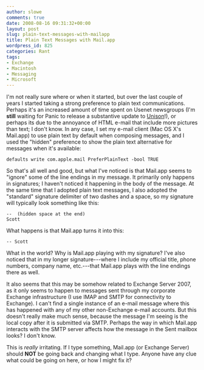 ```yaml
---
author: slowe
comments: true
date: 2008-08-16 09:31:32+00:00
layout: post
slug: plain-text-messages-with-mailapp
title: Plain Text Messages with Mail.app
wordpress_id: 825
categories: Rant
tags:
- Exchange
- Macintosh
- Messaging
- Microsoft
---
```


I'm not really sure where or when it started, but over the last couple of years I started taking a strong preference to plain text communications. Perhaps it's an increased amount of time spent on Usenet newsgroups (I'm **still** waiting for Panic to release a substantive update to [Unison](http://www.panic.com/unison/)!), or perhaps its due to the annoyance of HTML e-mail that include more pictures than text; I don't know. In any case, I set my e-mail client (Mac OS X's Mail.app) to use plain text by default when composing messages, and I used the "hidden" preference to show the plain text alternative for messages when it's available:

	defaults write com.apple.mail PreferPlainText -bool TRUE

So that's all well and good, but what I've noticed is that Mail.app seems to "ignore" some of the line endings in my message. It primarily only happens in signatures; I haven't noticed it happening in the body of the message. At the same time that I adopted plain text messages, I also adopted the "standard" signature delimiter of two dashes and a space, so my signature will typically look something like this:

	--  (hidden space at the end)  
	Scott

What happens is that Mail.app turns it into this:

	-- Scott

What in the world? Why is Mail.app playing with my signature? I've also noticed that in my longer signature---where I include my official title, phone numbers, company name, etc.---that Mail.app plays with the line endings there as well.

It also seems that this may be somehow related to Exchange Server 2007, as it only seems to happen to messages sent through my corporate Exchange infrastructure (I use IMAP and SMTP for connectivity to Exchange). I can't find a single instance of an e-mail message where this has happened with any of my other non-Exchange e-mail accounts. But this doesn't really make much sense, because the message I'm seeing is the local copy after it is submitted via SMTP. Perhaps the way in which Mail.app interacts with the SMTP server affects how the message in the Sent mailbox looks? I don't know.

This is _really_ irritating. If I type something, Mail.app (or Exchange Server) should **NOT** be going back and changing what I type. Anyone have any clue what could be going on here, or how I might fix it?
